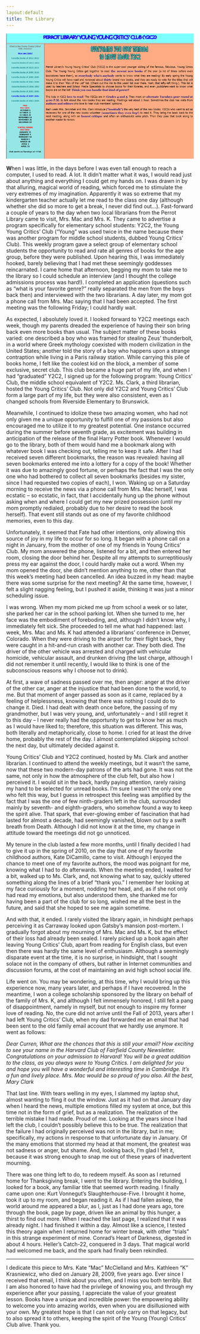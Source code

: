 ```yaml
---
layout:default
title: The Library
---
```


![Image](images/perrot-ycc.png)

**W**hen I was little, in the days before I was even tall enough to reach a computer, I used to read. A lot. It didn’t matter what it was, I would read just about anything and everything I could get my hands on. I was drawn in by that alluring, magical world of reading, which forced me to stimulate the very extremes of my imagination. Apparently it was so extreme that my kindergarten teacher actually let me read to the class one day (although whether she did so more to get a break, I never did find out…). Fast-forward a couple of years to the day when two local librarians from the Perrot Library came to visit, Mrs. Mac and Mrs. K. They came to advertise a program specifically for elementary school students: Y2C2, the Young Young Critics’ Club (“Young” was used twice in the name because there was another program for middle school students, dubbed Young Critics’ Club). This weekly program gave a select group of elementary school students the opportunity to read and rate all genres of books for the age group, before they were published. Upon hearing this, I was immediately hooked, barely believing that I had met these seemingly goddesses reincarnated. I came home that afternoon, begging my mom to take me to the library so I could schedule an interview (and I thought the college admissions process was hard!). I completed an application (questions such as “what is your favorite genre?” really separated the men from the boys back then) and interviewed with the two librarians. A day later, my mom got a phone call from Mrs. Mac saying that I had been accepted. The first meeting was the following Friday; I could hardly wait.

As expected, I absolutely loved it. I looked forward to Y2C2 meetings each week, though my parents dreaded the experience of having their son bring back even more books than usual. The subject matter of these books varied: one described a boy who was framed for stealing Zeus’ thunderbolt, in a world where Greek mythology coexisted with modern civilization in the United States; another told the story of a boy who happens upon a strange contraption while living in a Paris railway station. While carrying this pile of books home, I felt like the coolest kid on the block, a member of some exclusive, secret club. This club became a huge part of my life, and when I had “graduated” Y2C2, I signed up for the following program: Young Critics’ Club, the middle school equivalent of Y2C2. Ms. Clark, a third librarian, hosted the Young Critics’ Club. Not only did Y2C2 and Young Critics’ Club form a large part of my life, but they were also consistent, even as I changed schools from Riverside Elementary to Brunswick.

Meanwhile, I continued to idolize these two amazing women, who had not only given me a unique opportunity to fulfill one of my passions but also encouraged me to utilize it to my greatest potential. One instance occurred during the summer before seventh grade, as excitement was building in anticipation of the release of the final Harry Potter book. Whenever I would go to the library, both of them would hand me a bookmark along with whatever book I was checking out, telling me to keep it safe. After I had received seven different bookmarks, the reason was revealed: having all seven bookmarks entered me into a lottery for a copy of the book! Whether it was due to amazingly good fortune, or perhaps the fact that I was the only one who had bothered to collect all seven bookmarks (besides my sister, since I had requested two copies of each), I won. Waking up on a Saturday morning to receive the news via a phone call from Mrs. Mac herself, I was ecstatic – so ecstatic, in fact, that I accidentally hung up the phone without asking when and where I could get my new prized possession (until my mom promptly redialed, probably due to her desire to read the book herself).  That event still stands out as one of my favorite childhood memories, even to this day.

Unfortunately, it seemed that Fate had other intentions, only allowing this source of joy in my life to occur for so long. It began with a phone call on a night in January, from the mother of one of my friends in Young Critics’ Club. My mom answered the phone, listened for a bit, and then entered her room, closing the door behind her. Despite all my attempts to surreptitiously press my ear against the door, I could hardly make out a word. When my mom opened the door, she didn’t mention anything to me, other than that this week’s meeting had been cancelled.  An idea buzzed in my head: maybe there was some surprise for the next meeting? At the same time, however, I felt a slight nagging feeling, but I pushed it aside, thinking it was just a minor scheduling issue.

I was wrong. When my mom picked me up from school a week or so later, she parked her car in the school parking lot. When she turned to me, her face was the embodiment of foreboding, and, although I didn’t know why, I immediately felt sick. She proceeded to tell me what had happened: last week, Mrs. Mac and Ms. K had attended a librarians’ conference in Denver, Colorado. When they were driving to the airport for their flight back, they were caught in a hit-and-run crash with another car. They both died. The driver of the other vehicle was arrested and charged with vehicular homicide, vehicular assault, and drunken driving (the last charge, although I did not remember it until recently, I would like to think is one of the subconscious reasons why I choose not to drink).

At first, a wave of sadness passed over me, then anger: anger at the driver of the other car, anger at the injustice that had been done to the world, to me. But that moment of anger passed as soon as it came, replaced by a feeling of helplessness, knowing that there was nothing I could do to change it. Died. I had dealt with death once before, the passing of my grandmother, but I was very young, and, unfortunately – and I still regret it to this day – I never really had the opportunity to get to know her as much as I would have liked to; therefore, this situation was different. This was, both literally and metaphorically, close to home. I cried for at least the drive home, probably the rest of the day. I almost contemplated skipping school the next day, but ultimately decided against it.

Young Critics’ Club and Y2C2 continued, hosted by Ms. Clark and another librarian. I continued to attend the weekly meetings, but it wasn’t the same, now that these two modern-day patrons of the arts had gone. It was not the same, not only in how the atmosphere of the club felt, but also how I perceived it. I would sit in the back, hardly paying attention, rarely raising my hand to be selected for unread books. I’m sure I wasn’t the only one who felt this way, but I guess in retrospect this feeling was amplified by the fact that I was the one of few ninth-graders left in the club, surrounded mainly by seventh- and eighth-graders, who somehow found a way to keep the spirit alive. That spark, that ever-glowing ember of fascination that had lasted for almost a decade, had seemingly vanished, blown out by a swift breath from Death. Although I did not know it at the time, my change in attitude toward the meetings did not go unnoticed.

My tenure in the club lasted a few more months, until I finally decided I had to give it up in the spring of 2010, on the day that one of my favorite childhood authors, Kate DiCamillo, came to visit. Although I enjoyed the chance to meet one of my favorite authors, the mood was poignant for me, knowing what I had to do afterwards. When the meeting ended, I waited for a bit, walked up to Ms. Clark, and, not knowing what to say, quickly uttered something along the lines of a brief “thank you.” I remember her looking at my face curiously for a moment, nodding her head, and, as if she not only had read my emotions, but also understood them, she thanked me for having been a part of the club for so long, wished me all the best in the future, and said that she hoped to see me again sometime.

And with that, it ended. I rarely visited the library again, in hindsight perhaps perceiving it as Carraway looked upon Gatsby’s mansion post-mortem. I gradually forgot about my mourning of Mrs. Mac and Ms. K, but the effect of their loss had already been sealed. I rarely picked up a book again after leaving Young Critics’ Club, apart from reading for English class, but even then there was hardly the same level of enthusiasm. Although a seemingly disparate event at the time, it is no surprise, in hindsight, that I sought solace not in the company of others, but rather in Internet communities and discussion forums, at the cost of maintaining an avid high school social life.

Life went on. You may be wondering, at this time, why I would bring up this experience now, many years later, and perhaps if I have recovered. In the meantime, I won a college scholarship sponsored by the library on behalf of the family of Mrs. K, and although I felt immensely honored, I still felt a pang of disappointment, namely in myself, but not enough to inspire my former love of reading. No, the cure did not arrive until the Fall of 2013, years after I had left Young Critics’ Club, when my dad forwarded me an email that had been sent to the old family email account that we hardly use anymore.  It went as follows:

_Dear Curren,_
_What are the chances that this is still your email?_
_How exciting to see your name in the Harvard Club of Fairfield County Newsletter. Congratulations on your admission to Harvard! You will be a great addition to the class, as you always were to Young Critics. I am delighted for you and hope you will have a wonderful and interesting time in Cambridge. It’s a fun and lively place. Mrs. Mac would be so proud of you also._
_All the best,_
_Mary Clark_


That last line. With tears welling in my eyes, I slammed my laptop shut, almost wanting to fling it out the window. Just as it had on that January day when I heard the news, multiple emotions filled my system at once, but this time not in the form of grief, but as a realization. The realization of the terrible mistake I had made. Proud of me.  Looking at the years since I had left the club, I couldn’t possibly believe this to be true. The realization that the failure I had originally perceived was not in the library, but in me; specifically, my actions in response to that unfortunate day in January. Of the many emotions that stormed my head at that moment, the greatest was not sadness or anger, but shame. And, looking back, I’m glad I felt it, because it was strong enough to snap me out of these years of inadvertent mourning.

There was one thing left to do, to redeem myself. As soon as I returned home for Thanksgiving break, I went to the library. Entering the building, I looked for a book, any familiar title that seemed worth reading. I finally came upon one: Kurt Vonnegut’s Slaughterhouse-Five. I brought it home, took it up to my room, and began reading it. As if I had fallen asleep, the world around me appeared a blur, as I, just as I had done years ago, tore through the book, page by page, driven like an animal by this hunger, a thirst to find out more. When I reached the last page, I realized that it was already night. I had finished it within a day. Almost like a science, I tested this theory again when I returned home for winter break, with other “trials” in this strange experiment of mine. Conrad’s Heart of Darkness, digested in about 4 hours. Heller’s Catch-22, conquered in 3 days.  That magical world had welcomed me back, and the spark had finally been rekindled.

---------------

I dedicate this piece to Mrs. Kate “Mac” McClelland and Mrs. Kathleen “K” Krasniewicz, who died on January 28, 2009, five years ago. Ever since I received that email, I think about you often, and I miss you both terribly. But I am also honored to have had the privilege of knowing you, and through my experience after your passing, I appreciate the value of your greatest lesson. Books have a unique and incredible power: the empowering ability to welcome you into amazing worlds, even when you are disillusioned with your own. My greatest hope is that I can not only carry on that legacy, but to also spread it to others, keeping the spirit of the Young (Young) Critics’ Club alive. Thank you.
